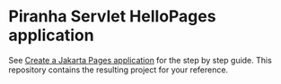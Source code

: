 
# Piranha Servlet HelloPages application

See [Create a Jakarta Pages application](https://piranha.cloud/servlet/guides/pages) 
for the step by step guide. This repository contains the resulting project for
your reference.
